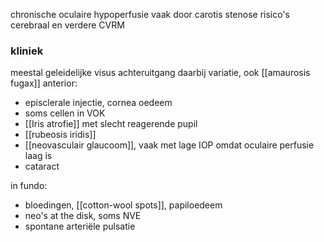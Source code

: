 chronische oculaire hypoperfusie
vaak door carotis stenose
risico's cerebraal en verdere CVRM

### kliniek
meestal geleidelijke visus achteruitgang
daarbij variatie, ook [[amaurosis fugax]]
anterior:
- episclerale injectie, cornea oedeem
- soms cellen in VOK 
- [[Iris atrofie]] met slecht reagerende pupil
- [[rubeosis iridis]]
- [[neovasculair glaucoom]], vaak met lage IOP omdat oculaire perfusie laag is
- cataract

in fundo:
- bloedingen, [[cotton-wool spots]], papiloedeem
- neo's at the disk, soms NVE
- spontane arteriële pulsatie

